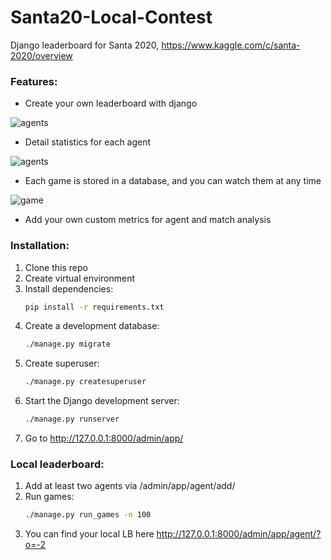# Santa20-Local-Contest
Django leaderboard for Santa 2020, https://www.kaggle.com/c/santa-2020/overview

### Features:

- Create your own leaderboard with django

![agents](https://github.com/w9PcJLyb/Santa20-Local-Contest/assets/agents.png)

- Detail statistics for each agent

![agents](https://github.com/w9PcJLyb/Santa20-Local-Contest/assets/agent.png)

- Each game is stored in a database, and you can watch them at any time

![game](https://github.com/w9PcJLyb/Santa20-Local-Contest/assets/game.png)

- Add your own custom metrics for agent and match analysis

### Installation:

1. Clone this repo
2. Create virtual environment
3. Install dependencies:
   ```bash
   pip install -r requirements.txt
   ```
4. Create a development database:
   ```bash
   ./manage.py migrate
   ```
5. Create superuser:
   ```bash
   ./manage.py createsuperuser
   ```
6. Start the Django development server:
   ```bash
   ./manage.py runserver
   ```
7. Go to http://127.0.0.1:8000/admin/app/

### Local leaderboard:

1. Add at least two agents via /admin/app/agent/add/
2. Run games:
   ```bash
   ./manage.py run_games -n 100
   ```
3. You can find your local LB here http://127.0.0.1:8000/admin/app/agent/?o=-2
